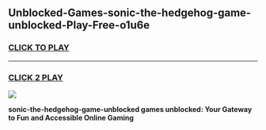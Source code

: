 
## Unblocked-Games-sonic-the-hedgehog-game-unblocked-Play-Free-o1u6e
<h3>
<a href="https://premium76.site?title=sonic-the-hedgehog-game-unblocked&ref=10A">CLICK TO PLAY</a></h3>
<hr>

<h3>
<a href="https://premium76.site?title=sonic-the-hedgehog-game-unblocked&ref=10A">CLICK 2 PLAY</a>
  
</h3>

<a href="https://premium76.site?title=sonic-the-hedgehog-game-unblocked&ref=10A"><img src="https://clearcache.store/games.png"></a>


**sonic-the-hedgehog-game-unblocked games unblocked: Your Gateway to Fun and Accessible Online Gaming**

